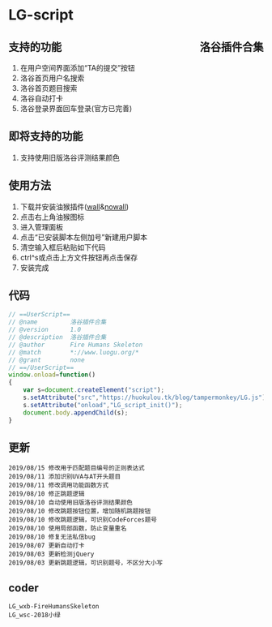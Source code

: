 <!--
 * @Description: In User Settings Edit
 * @Author: your name
 * @Date: 2019-08-03 08:32:29
 * @lastTime: 2019-08-15 08:09:14
 * @LastAuthor: Please set LastEditors
 -->
# LG-script
## <div style="float:right">洛谷插件合集</div>
## 支持的功能
1. 在用户空间界面添加“TA的提交”按钮
2. 洛谷首页用户名搜索
3. 洛谷首页题目搜索
4. 洛谷自动打卡
5. 洛谷登录界面回车登录(官方已完善)
## 即将支持的功能
1. 支持使用旧版洛谷评测结果颜色
## 使用方法
1. 下载并安装油猴插件([wall](http://www.tampermonkey.net/)&[nowall](https://blog.csdn.net/vermont_/article/details/84781871))
2. 点击右上角油猴图标
3. 进入管理面板
4. 点击“已安装脚本左侧加号”新建用户脚本
5. 清空输入框后粘贴如下代码
6. ctrl^s或点击上方文件按钮再点击保存
7. 安装完成
## 代码
```js
// ==UserScript==
// @name         洛谷插件合集
// @version      1.0
// @description  洛谷插件合集
// @author       Fire Humans Skeleton
// @match        *://www.luogu.org/*
// @grant        none
// ==/UserScript==
window.onload=function()
{
    var s=document.createElement("script");
    s.setAttribute("src","https://huokulou.tk/blog/tampermonkey/LG.js");
    s.setAttribute("onload","LG_script_init()");
    document.body.appendChild(s);
}
```

## 更新
```
2019/08/15 修改用于匹配题目编号的正则表达式
2019/08/11 添加识别UVA与AT开头题目
2019/08/11 修改调用功能函数方式
2019/08/10 修正跳题逻辑
2019/08/10 自动使用旧版洛谷评测结果颜色
2019/08/10 修改跳题按钮位置，增加随机跳题按钮
2019/08/10 修改跳题逻辑，可识别CodeForces题号
2019/08/10 使用局部函数，防止变量重名
2019/08/10 修复无法私信bug
2019/08/07 更新自动打卡
2019/08/03 更新检测jQuery
2019/08/03 更新跳题逻辑，可识别题号，不区分大小写
```

## coder
```
LG_wxb-FireHumansSkeleton
LG_wsc-2018小绿
```